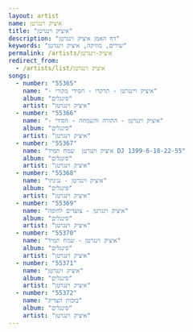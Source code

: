 ```yaml
---
layout: artist
name: איציק וינגרטן
title: "איציק וינגרטן"
description: "דף האמן איציק וינגרטן"
keywords: "שירים, מוזיקה, איציק וינגרטן"
permalink: /artists/איציק-וינגרטן
redirect_from:
  - /artists/list/איציק וינגרטן
songs:
  - number: "55365"
    name: "- איציק ויינגרטן - תרקדו - חסידי מקורי"
    album: "סינגלים"
    artist: "איציק וינגרטן"
  - number: "55366"
    name: "- איציק וינגרטן - התורה והשמחה - חסידי"
    album: "סינגלים"
    artist: "איציק וינגרטן"
  - number: "55367"
    name: "איציק וינגרטן  שמח תמיד DJ 1399-6-18-22-55"
    album: "סינגלים"
    artist: "איציק וינגרטן"
  - number: "55368"
    name: "איציק וינגרטן - נגינתי"
    album: "סינגלים"
    artist: "איציק וינגרטן"
  - number: "55369"
    name: "איציק וינגרטן - צועדים לחופה"
    album: "סינגלים"
    artist: "איציק וינגרטן"
  - number: "55370"
    name: "איציק וינגרטן - שמח תמיד"
    album: "סינגלים"
    artist: "איציק וינגרטן"
  - number: "55371"
    name: "איציק וינגרטן"
    album: "סינגלים"
    artist: "איציק וינגרטן"
  - number: "55372"
    name: "בזכות הצדיק"
    album: "סינגלים"
    artist: "איציק וינגרטן"
---
```

